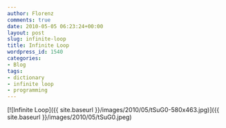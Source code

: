 ```yaml
---
author: Florenz
comments: true
date: 2010-05-05 06:23:24+00:00
layout: post
slug: infinite-loop
title: Infinite Loop
wordpress_id: 1540
categories:
- Blog
tags:
- dictionary
- infinite loop
- programming
---
```


[![Infinite Loop]({{ site.baseurl }}/images/2010/05/tSuG0-580x463.jpg)]({{ site.baseurl }}/images/2010/05/tSuG0.jpeg)
